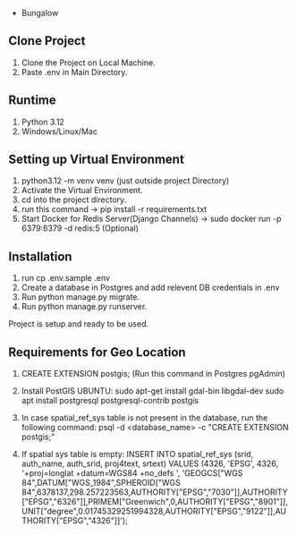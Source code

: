 - Bungalow

## Clone Project

1. Clone the Project on Local Machine.
2. Paste .env in Main Directory.

## Runtime

1. Python 3.12
2. Windows/Linux/Mac

## Setting up Virtual Environment

1. python3.12 -m venv venv (just outside project Directory)
2. Activate the Virtual Environment.
3. cd into the project directory.
4. run this command -> pip install -r requirements.txt
5. Start Docker for Redis Server(Django Channels) -> sudo docker run -p 6379:6379 -d redis:5 (Optional)

## Installation

1. run cp .env.sample .env
2. Create a database in Postgres and add relevent DB credentials in .env
3. Run python manage.py migrate.
4. Run python manage.py runserver.

Project is setup and ready to be used.

## Requirements for Geo Location

1. CREATE EXTENSION postgis; (Run this command in Postgres pgAdmin)

2. Install PostGIS UBUNTU:
   sudo apt-get install gdal-bin libgdal-dev
   sudo apt install postgresql postgresql-contrib postgis

3. In case spatial_ref_sys table is not present in the database, run the following command:
   psql -d <database_name> -c "CREATE EXTENSION postgis;"

4. If spatial sys table is empty:
   INSERT INTO spatial_ref_sys (srid, auth_name, auth_srid, proj4text, srtext)
   VALUES (4326, 'EPSG', 4326, '+proj=longlat +datum=WGS84 +no_defs ', 'GEOGCS["WGS 84",DATUM["WGS_1984",SPHEROID["WGS 84",6378137,298.257223563,AUTHORITY["EPSG","7030"]],AUTHORITY["EPSG","6326"]],PRIMEM["Greenwich",0,AUTHORITY["EPSG","8901"]],UNIT["degree",0.01745329251994328,AUTHORITY["EPSG","9122"]],AUTHORITY["EPSG","4326"]]');
